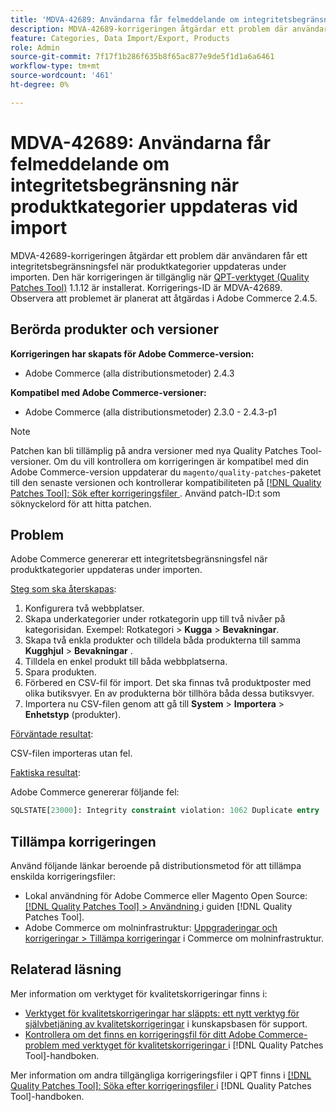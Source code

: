 ```yaml
---
title: 'MDVA-42689: Användarna får felmeddelande om integritetsbegränsning när produktkategorier uppdateras under importen'
description: MDVA-42689-korrigeringen åtgärdar ett problem där användaren får ett integritetsbegränsningsfel när produktkategorier uppdateras under importen. Den här korrigeringen är tillgänglig när [QPT-verktyget (Quality Patches Tool)](https://experienceleague.adobe.com/en/docs/commerce-knowledge-base/kb/announcements/commerce-announcements/magento-quality-patches-released-new-tool-to-self-serve-quality-patches) 1.1.12 är installerat. Korrigerings-ID är MDVA-42689. Observera att problemet är planerat att åtgärdas i Adobe Commerce 2.4.5.
feature: Categories, Data Import/Export, Products
role: Admin
source-git-commit: 7f17f1b286f635b8f65ac877e9de5f1d1a6a6461
workflow-type: tm+mt
source-wordcount: '461'
ht-degree: 0%

---
```


# MDVA-42689: Användarna får felmeddelande om integritetsbegränsning när produktkategorier uppdateras vid import

MDVA-42689-korrigeringen åtgärdar ett problem där användaren får ett integritetsbegränsningsfel när produktkategorier uppdateras under importen. Den här korrigeringen är tillgänglig när [QPT-verktyget (Quality Patches Tool)](https://experienceleague.adobe.com/en/docs/commerce-knowledge-base/kb/announcements/commerce-announcements/magento-quality-patches-released-new-tool-to-self-serve-quality-patches) 1.1.12 är installerat. Korrigerings-ID är MDVA-42689. Observera att problemet är planerat att åtgärdas i Adobe Commerce 2.4.5.

## Berörda produkter och versioner

**Korrigeringen har skapats för Adobe Commerce-version:**

* Adobe Commerce (alla distributionsmetoder) 2.4.3

**Kompatibel med Adobe Commerce-versioner:**

* Adobe Commerce (alla distributionsmetoder) 2.3.0 - 2.4.3-p1

>[!NOTE]
>
>Patchen kan bli tillämplig på andra versioner med nya Quality Patches Tool-versioner. Om du vill kontrollera om korrigeringen är kompatibel med din Adobe Commerce-version uppdaterar du `magento/quality-patches`-paketet till den senaste versionen och kontrollerar kompatibiliteten på [[!DNL Quality Patches Tool]: Sök efter korrigeringsfiler ](https://experienceleague.adobe.com/en/docs/commerce-knowledge-base/kb/announcements/commerce-announcements/magento-quality-patches-released-new-tool-to-self-serve-quality-patches). Använd patch-ID:t som söknyckelord för att hitta patchen.

## Problem

Adobe Commerce genererar ett integritetsbegränsningsfel när produktkategorier uppdateras under importen.

<u>Steg som ska återskapas</u>:

1. Konfigurera två webbplatser.
1. Skapa underkategorier under rotkategorin upp till två nivåer på kategorisidan. Exempel: Rotkategori > **Kugga** > **Bevakningar**.
1. Skapa två enkla produkter och tilldela båda produkterna till samma **Kugghjul** > **Bevakningar** .
1. Tilldela en enkel produkt till båda webbplatserna.
1. Spara produkten.
1. Förbered en CSV-fil för import. Det ska finnas två produktposter med olika butiksvyer. En av produkterna bör tillhöra båda dessa butiksvyer.
1. Importera nu CSV-filen genom att gå till **System** > **Importera** > **Enhetstyp** (produkter).

<u>Förväntade resultat</u>:

CSV-filen importeras utan fel.

<u>Faktiska resultat</u>:

Adobe Commerce genererar följande fel:

```SQL
SQLSTATE[23000]: Integrity constraint violation: 1062 Duplicate entry '1302' for key 'PRIMARY', query was: INSERT INTO `catalog_url_rewrite_product_category` (`url_rewrite_id`,`category_id`,`product_id`) VALUES (?, ?, ?), (?, ?, ?), (?, ?, ?)
```

## Tillämpa korrigeringen

Använd följande länkar beroende på distributionsmetod för att tillämpa enskilda korrigeringsfiler:

* Lokal användning för Adobe Commerce eller Magento Open Source: [[!DNL Quality Patches Tool] > Användning ](/help/tools/quality-patches-tool/usage.md) i guiden [!DNL Quality Patches Tool].
* Adobe Commerce om molninfrastruktur: [Uppgraderingar och korrigeringar > Tillämpa korrigeringar](https://experienceleague.adobe.com/docs/commerce-cloud-service/user-guide/develop/upgrade/apply-patches.html) i Commerce om molninfrastruktur.

## Relaterad läsning

Mer information om verktyget för kvalitetskorrigeringar finns i:

* [Verktyget för kvalitetskorrigeringar har släppts: ett nytt verktyg för självbetjäning av kvalitetskorrigeringar](https://experienceleague.adobe.com/en/docs/commerce-knowledge-base/kb/announcements/commerce-announcements/magento-quality-patches-released-new-tool-to-self-serve-quality-patches) i kunskapsbasen för support.
* [Kontrollera om det finns en korrigeringsfil för ditt Adobe Commerce-problem med verktyget för kvalitetskorrigeringar ](/help/tools/quality-patches-tool/patches-available-in-qpt/check-patch-for-magento-issue-with-magento-quality-patches.md) i [!DNL Quality Patches Tool]-handboken.

Mer information om andra tillgängliga korrigeringsfiler i QPT finns i [[!DNL Quality Patches Tool]: Söka efter korrigeringsfiler ](https://experienceleague.adobe.com/tools/commerce-quality-patches/index.html) i [!DNL Quality Patches Tool]-handboken.
